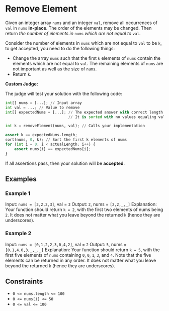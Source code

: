 # Remove Element

Given an integer array `nums` and an integer `val`, remove all occurrences of `val` in `nums` **in-place**. The order of the elements may be changed. Then return _the number of elements in_ `nums` _which are not equal to_ `val`.

Consider the number of elements in `nums` which are not equal to `val` to be `k`, to get accepted, you need to do the following things:

- Change the array `nums` such that the first `k` elements of `nums` contain the elements which are not equal to `val`. The remaining elements of `nums` are not important as well as the size of `nums`.
- Return `k`.

**Custom Judge:**

The judge will test your solution with the following code:

```python
int[] nums = [...]; // Input array
int val = ...; // Value to remove
int[] expectedNums = [...]; // The expected answer with correct length.
                            // It is sorted with no values equaling val.

int k = removeElement(nums, val); // Calls your implementation

assert k == expectedNums.length;
sort(nums, 0, k); // Sort the first k elements of nums
for (int i = 0; i < actualLength; i++) {
    assert nums[i] == expectedNums[i];
}
```

If all assertions pass, then your solution will be **accepted**.

## Examples

### Example 1

Input: `nums = [3,2,2,3]`, val = `3`
Output: `2`, nums = `[2,2,_,_]`
Explanation: Your function should return `k = 2`, with the first two elements of nums being `2`.
It does not matter what you leave beyond the returned `k` (hence they are underscores).

### Example 2

Input: `nums = [0,1,2,2,3,0,4,2]`, val = `2`
Output: `5`, nums = `[0,1,4,0,3,_,_,_]`
Explanation: Your function should return `k = 5`, with the first five elements of `nums` containing `0`, `0`, `1`, `3`, and `4`.
Note that the five elements can be returned in any order.
It does not matter what you leave beyond the returned `k` (hence they are underscores).

## Constraints

- `0 <= nums.length <= 100`
- `0 <= nums[i] <= 50`
- `0 <= val <= 100`
